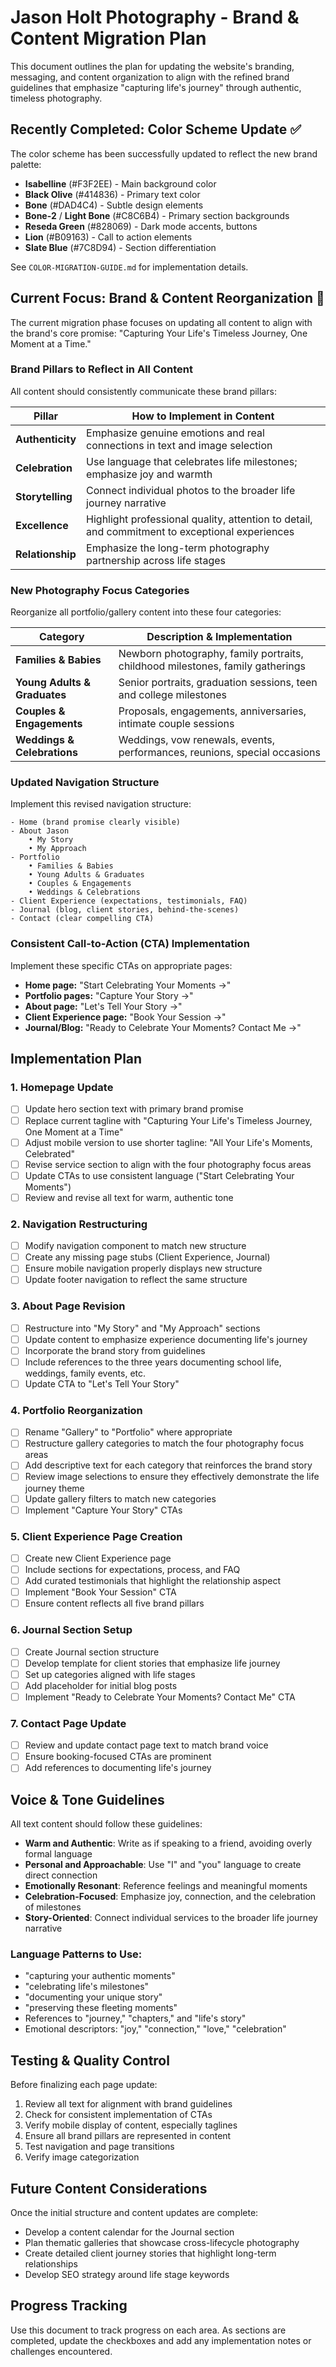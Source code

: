 # Jason Holt Photography - Brand & Content Migration Plan

This document outlines the plan for updating the website's branding, messaging, and content organization to align with the refined brand guidelines that emphasize "capturing life's journey" through authentic, timeless photography.

## Recently Completed: Color Scheme Update ✅

The color scheme has been successfully updated to reflect the new brand palette:

- **Isabelline** (#F3F2EE) - Main background color
- **Black Olive** (#414836) - Primary text color
- **Bone** (#DAD4C4) - Subtle design elements
- **Bone-2** / **Light Bone** (#C8C6B4) - Primary section backgrounds
- **Reseda Green** (#828069) - Dark mode accents, buttons
- **Lion** (#B09163) - Call to action elements
- **Slate Blue** (#7C8D94) - Section differentiation

See `COLOR-MIGRATION-GUIDE.md` for implementation details.

## Current Focus: Brand & Content Reorganization 🔄

The current migration phase focuses on updating all content to align with the brand's core promise: "Capturing Your Life's Timeless Journey, One Moment at a Time."

### Brand Pillars to Reflect in All Content

All content should consistently communicate these brand pillars:

| Pillar           | How to Implement in Content                                     |
|------------------|----------------------------------------------------------------|
| **Authenticity** | Emphasize genuine emotions and real connections in text and image selection |
| **Celebration**  | Use language that celebrates life milestones; emphasize joy and warmth |
| **Storytelling** | Connect individual photos to the broader life journey narrative |
| **Excellence**   | Highlight professional quality, attention to detail, and commitment to exceptional experiences |
| **Relationship** | Emphasize the long-term photography partnership across life stages |

### New Photography Focus Categories

Reorganize all portfolio/gallery content into these four categories:

| Category                     | Description & Implementation                           |
|------------------------------|---------------------------------------------------------|
| **Families & Babies**        | Newborn photography, family portraits, childhood milestones, family gatherings |
| **Young Adults & Graduates** | Senior portraits, graduation sessions, teen and college milestones |
| **Couples & Engagements**    | Proposals, engagements, anniversaries, intimate couple sessions |
| **Weddings & Celebrations**  | Weddings, vow renewals, events, performances, reunions, special occasions |

### Updated Navigation Structure

Implement this revised navigation structure:

```
- Home (brand promise clearly visible)
- About Jason
    • My Story
    • My Approach
- Portfolio
    • Families & Babies
    • Young Adults & Graduates
    • Couples & Engagements
    • Weddings & Celebrations
- Client Experience (expectations, testimonials, FAQ)
- Journal (blog, client stories, behind-the-scenes)
- Contact (clear compelling CTA)
```

### Consistent Call-to-Action (CTA) Implementation

Implement these specific CTAs on appropriate pages:

- **Home page:** "Start Celebrating Your Moments →"
- **Portfolio pages:** "Capture Your Story →"
- **About page:** "Let's Tell Your Story →"
- **Client Experience page:** "Book Your Session →"
- **Journal/Blog:** "Ready to Celebrate Your Moments? Contact Me →"

## Implementation Plan

### 1. Homepage Update

- [ ] Update hero section text with primary brand promise
- [ ] Replace current tagline with "Capturing Your Life's Timeless Journey, One Moment at a Time"
- [ ] Adjust mobile version to use shorter tagline: "All Your Life's Moments, Celebrated"
- [ ] Revise service section to align with the four photography focus areas
- [ ] Update CTAs to use consistent language ("Start Celebrating Your Moments")
- [ ] Review and revise all text for warm, authentic tone

### 2. Navigation Restructuring

- [ ] Modify navigation component to match new structure
- [ ] Create any missing page stubs (Client Experience, Journal)
- [ ] Ensure mobile navigation properly displays new structure
- [ ] Update footer navigation to reflect the same structure

### 3. About Page Revision

- [ ] Restructure into "My Story" and "My Approach" sections
- [ ] Update content to emphasize experience documenting life's journey
- [ ] Incorporate the brand story from guidelines
- [ ] Include references to the three years documenting school life, weddings, family events, etc.
- [ ] Update CTA to "Let's Tell Your Story"

### 4. Portfolio Reorganization

- [ ] Rename "Gallery" to "Portfolio" where appropriate
- [ ] Restructure gallery categories to match the four photography focus areas
- [ ] Add descriptive text for each category that reinforces the brand story
- [ ] Review image selections to ensure they effectively demonstrate the life journey theme
- [ ] Update gallery filters to match new categories
- [ ] Implement "Capture Your Story" CTAs

### 5. Client Experience Page Creation

- [ ] Create new Client Experience page
- [ ] Include sections for expectations, process, and FAQ
- [ ] Add curated testimonials that highlight the relationship aspect
- [ ] Implement "Book Your Session" CTA
- [ ] Ensure content reflects all five brand pillars

### 6. Journal Section Setup

- [ ] Create Journal section structure
- [ ] Develop template for client stories that emphasize life journey
- [ ] Set up categories aligned with life stages
- [ ] Add placeholder for initial blog posts
- [ ] Implement "Ready to Celebrate Your Moments? Contact Me" CTA

### 7. Contact Page Update

- [ ] Review and update contact page text to match brand voice
- [ ] Ensure booking-focused CTAs are prominent
- [ ] Add references to documenting life's journey

## Voice & Tone Guidelines

All text content should follow these guidelines:

- **Warm and Authentic**: Write as if speaking to a friend, avoiding overly formal language
- **Personal and Approachable**: Use "I" and "you" language to create direct connection
- **Emotionally Resonant**: Reference feelings and meaningful moments
- **Celebration-Focused**: Emphasize joy, connection, and the celebration of milestones
- **Story-Oriented**: Connect individual services to the broader life journey narrative

### Language Patterns to Use:

- "capturing your authentic moments"
- "celebrating life's milestones"
- "documenting your unique story"
- "preserving these fleeting moments"
- References to "journey," "chapters," and "life's story"
- Emotional descriptors: "joy," "connection," "love," "celebration"

## Testing & Quality Control

Before finalizing each page update:

1. Review all text for alignment with brand guidelines
2. Check for consistent implementation of CTAs
3. Verify mobile display of content, especially taglines
4. Ensure all brand pillars are represented in content
5. Test navigation and page transitions
6. Verify image categorization

## Future Content Considerations

Once the initial structure and content updates are complete:

- Develop a content calendar for the Journal section
- Plan thematic galleries that showcase cross-lifecycle photography
- Create detailed client journey stories that highlight long-term relationships
- Develop SEO strategy around life stage keywords

## Progress Tracking

Use this document to track progress on each area. As sections are completed, update the checkboxes and add any implementation notes or challenges encountered.

